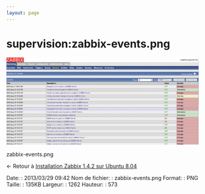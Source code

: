 ```yaml
---
layout: page
---
```


supervision:zabbix-events.png
=============================

[![zabbix-events.png](../../assets/media/supervision/zabbix-events.png@cache=&w=900&h=408 "zabbix-events.png")](../../assets/media/supervision/zabbix-events.png@cache= "Afficher le fichier original")

zabbix-events.png

← Retour à [Installation Zabbix 1.4.2 sur Ubuntu
8.04](../../zabbix/zabbix-ubuntu-install-old.html "zabbix:zabbix-ubuntu-install-old")

Date:
:   2013/03/29 09:42
Nom de fichier:
:   zabbix-events.png
Format:
:   PNG
Taille:
:   135KB
Largeur:
:   1262
Hauteur:
:   573

